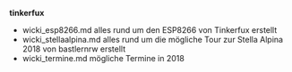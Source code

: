 **tinkerfux** 

* wicki_esp8266.md alles rund um den ESP8266 von Tinkerfux erstellt
* wicki_stellaalpina.md alles rund um die mögliche Tour zur Stella Alpina 2018 von bastlernrw erstellt
* wicki_termine.md mögliche Termine in 2018
